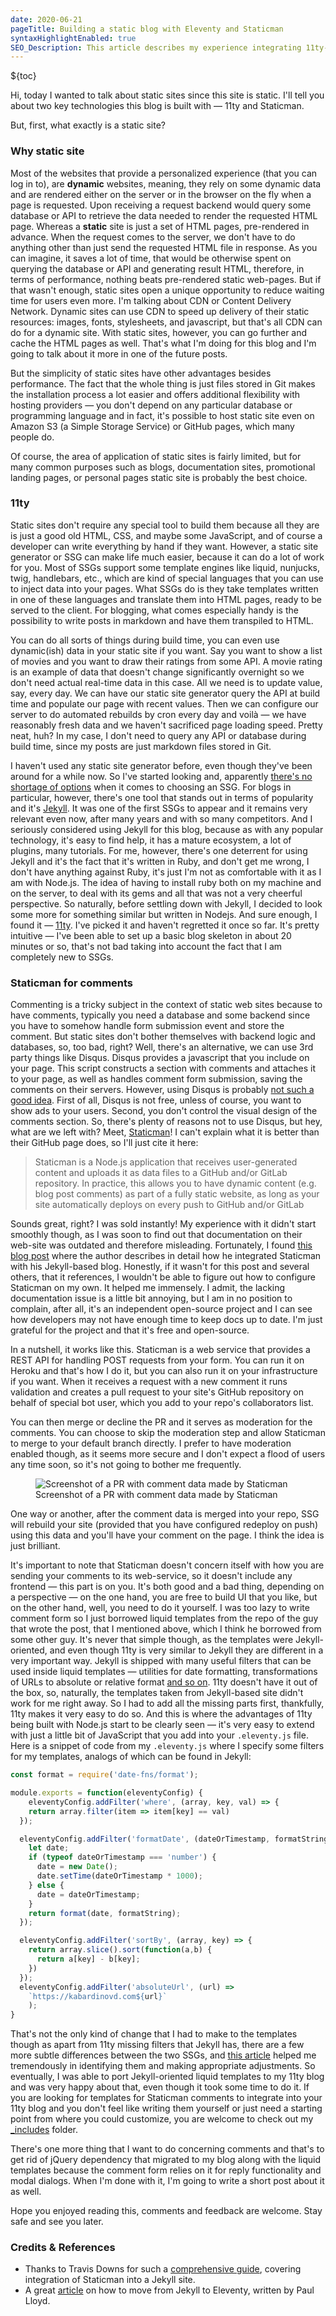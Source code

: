 ```yaml
---
date: 2020-06-21
pageTitle: Building a static blog with Eleventy and Staticman 
syntaxHighlightEnabled: true
SEO_Description: This article describes my experience integrating 11ty-based static blog with Staticman — an opensource tool for adding user-generated content (e.g. comments) to static sites.
---
```


${toc}

Hi, today I wanted to talk about static sites since this site is static. I'll tell you about two key technologies this blog is built with — 11ty and Staticman.

But, first, what exactly is a static site?

### Why static site

Most of the websites that provide a personalized experience (that you can log in to), are **dynamic** websites, meaning, they rely on some dynamic data and are rendered either on the server or in the browser on the fly when a page is requested. Upon receiving a request backend would query some database or API to retrieve the data needed to render the requested HTML page.
Whereas a **static** site is just a set of HTML pages, pre-rendered in advance. When the request comes to the server, we don't have to do anything other than just send the requested HTML file in response. As you can imagine, it saves a lot of time, that would be otherwise spent on querying the database or API and generating result HTML, therefore, in terms of performance, nothing beats pre-rendered static web-pages. But if that wasn't enough, static sites open a unique opportunity to reduce waiting time for users even more. I'm talking about CDN or Content Delivery Network. Dynamic sites can use CDN to speed up delivery of their static resources: images, fonts, stylesheets, and javascript, but that's all CDN can do for a dynamic site. With static sites, however, you can go further and cache the HTML pages as well. That's what I'm doing for this blog and I'm going to talk about it more in one of the future posts. 

But the simplicity of static sites have other advantages besides performance. The fact that the whole thing is just files stored in Git makes the installation process a lot easier and offers additional flexibility with hosting providers — you don't depend on any particular database or programming language and in fact, it's possible to host static site even on Amazon S3 (a Simple Storage Service) or GitHub pages, which many people do.

Of course, the area of application of static sites is fairly limited, but for many common purposes such as blogs, documentation sites, promotional landing pages, or personal pages static site is probably the best choice.

### 11ty

Static sites don't require any special tool to build them because all they are is just a good old HTML, CSS, and maybe some JavaScript, and of course a developer can write everything by hand if they want. However, a static site generator or SSG can make life much easier, because it can do a lot of work for you. Most of SSGs support some template engines like liquid, nunjucks, twig, handlebars, etc., which are kind of special languages that you can use to inject data into your pages. What SSGs do is they take templates written in one of these languages and translate them into HTML pages, ready to be served to the client. For blogging, what comes especially handy is the possibility to write posts in markdown and have them transpiled to HTML.

You can do all sorts of things during build time, you can even use dynamic(ish) data in your static site if you want. Say you want to show a list of movies and you want to draw their ratings from some API. A movie rating is an example of data that doesn't change significantly overnight so we don't need actual real-time data in this case. All we need is to update value, say, every day. We can have our static site generator query the API at build time and populate our page with recent values. Then we can configure our server to do automated rebuilds by cron every day and voilà — we have reasonably fresh data and we haven't sacrificed page loading speed. Pretty neat, huh? In my case, I don't need to query any API or database during build time, since my posts are just markdown files stored in Git.

I haven't used any static site generator before, even though they've been around for a while now. So I've started looking and, apparently [there's no shortage of options](https://github.com/myles/awesome-static-generators) when it comes to choosing an SSG. For blogs in particular, however, there's one tool that stands out in terms of popularity and it's [Jekyll](https://jekyllrb.com/). It was one of the first SSGs to appear and it remains very relevant even now, after many years and with so many competitors. And I seriously considered using Jekyll for this blog, because as with any popular technology, it's easy to find help, it has a mature ecosystem, a lot of plugins, many tutorials. For me, however, there's one deterrent for using Jekyll and it's the fact that it's written in Ruby, and don't get me wrong, I don't have anything against Ruby, it's just I'm not as comfortable with it as I am with Node.js. The idea of having to install ruby both on my machine and on the server, to deal with its gems and all that was not a very cheerful perspective. So naturally, before settling down with Jekyll, I decided to look some more for something similar but written in Nodejs. And sure enough, I found it — [11ty](https://www.11ty.dev/). I've picked it and haven't regretted it once so far. It's pretty intuitive — I've been able to set up a basic blog skeleton in about 20 minutes or so, that's not bad taking into account the fact that I am completely new to SSGs.

### Staticman for comments

Commenting is a tricky subject in the context of static web sites because to have comments, typically you need a database and some backend since you have to somehow  handle form submission event and store the comment. But static sites don't bother themselves with backend logic and databases, so, too bad, right? Well, there's an alternative, we can use 3rd party things like Disqus. Disqus provides a javascript that you include on your page. This script constructs a section with comments and attaches it to your page, as well as handles comment form submission, saving the comments on their servers. However, using Disqus is probably [not such a good idea](https://fatfrogmedia.com/delete-disqus-comments-wordpress/). First of all, Disqus is not free, unless of course, you want to show ads to your users. Second, you don't control the visual design of the comments section. So, there's plenty of reasons not to use Disqus, but hey, what are we left with? Meet, [Staticman](https://staticman.net/)!
I can't explain what it is better than their GitHub page does, so I'll just cite it here:

> Staticman is a Node.js application that receives user-generated content and uploads it as data files to a GitHub and/or GitLab repository. In practice, this allows you to have dynamic content (e.g. blog post comments) as part of a fully static website, as long as your site automatically deploys on every push to GitHub and/or GitLab

Sounds great, right? I was sold instantly! My experience with it didn't start smoothly though, as I was soon to find out that documentation on their web-site was outdated and therefore misleading. Fortunately, I found [this blog post](https://travisdowns.github.io/blog/2020/02/05/now-with-comments.html) where the author describes in detail how he integrated Staticman with his Jekyll-based blog. Honestly, if it wasn't for this post and several others, that it references, I wouldn't be able to figure out how to configure Staticman on my own. It helped me immensely. I admit, the lacking documentation issue is a little bit annoying, but I am in no position to complain, after all, it's an independent open-source project and I can see how developers may not have enough time to keep docs up to date. I'm just grateful for the project and that it's free and open-source. 

In a nutshell, it works like this.
Staticman is a web service that provides a REST API for handling POST requests from your form. You can run it on Heroku and that's how I do it, but you can also run it on your infrastructure if you want.
When it receives a request with a new comment it runs validation and creates a pull request to your site's GitHub repository on behalf of special bot user, which you add to your repo's collaborators list.

You can then merge or decline the PR and it serves as moderation for the comments. You can choose to skip the moderation step and allow Staticman to merge to your default branch directly. I prefer to have moderation enabled though, as it seems more secure and I don't expect a flood of users any time soon, so it's not going to bother me frequently.

<figure>
  <picture>
    <source srcset="/assets/images/PR.PNG" media="(min-width: 800px)" />
    <source srcset="/assets/images/PR-cropped-1.png" media="(max-width: 800px)" />
    <img src="/assets/images/PR-cropped-1.png" alt="Screenshot of a PR with comment data made by Staticman" /> 
  </picture>
  <span class="image-caption">Screenshot of a PR with comment data made by Staticman</span>  
</figure>


One way or another, after the comment data is merged into your repo, SSG will rebuild your site (provided that you have configured redeploy on push) using this data and you'll have your comment on the page. I think the idea is just brilliant.

It's important to note that Staticman doesn't concern itself with how you are sending your comments to its web-service, so it doesn't include any frontend — this part is on you. It's both good and a bad thing, depending on a perspective — on the one hand, you are free to build UI that you like, but on the other hand, well, you need to do it yourself. I was too lazy to write comment form so I just borrowed liquid templates from the repo of the guy that wrote the post, that I mentioned above, which I think he borrowed from some other guy.
It's never that simple though, as the templates were Jekyll-oriented, and even though 11ty is very similar to Jekyll they are different in a very important way. Jekyll is shipped with many useful filters that can be used inside liquid templates — utilities for date formatting, transformations of URLs to absolute or relative format [and so on](https://jekyllrb.com/docs/liquid/filters/). 11ty doesn't have it out of the box, so, naturally, the templates taken from Jekyll-based site didn't work for me right away. So I had to add all the missing parts first, thankfully, 11ty makes it very easy to do so. And this is where the advantages of 11ty being built with Node.js start to be clearly seen — it's very easy to extend with just a little bit of JavaScript that you add into your `.eleventy.js` file. Here is a snippet of code from my `.eleventy.js` where I specify some filters for my templates, analogs of which can be found in Jekyll:

``` js
const format = require('date-fns/format');

module.exports = function(eleventyConfig) {
    eleventyConfig.addFilter('where', (array, key, val) => {
    return array.filter(item => item[key] == val)
  });

  eleventyConfig.addFilter('formatDate', (dateOrTimestamp, formatString) => {
    let date;
    if (typeof dateOrTimestamp === 'number') {
      date = new Date();
      date.setTime(dateOrTimestamp * 1000);
    } else {
      date = dateOrTimestamp;
    }
    return format(date, formatString);
  });

  eleventyConfig.addFilter('sortBy', (array, key) => {
    return array.slice().sort(function(a,b) {
      return a[key] - b[key];
    })
  });
  eleventyConfig.addFilter('absoluteUrl', (url) => 
    `https://kabardinovd.com${url}`
    );
}

```

That's not the only kind of change that I had to make to the templates though as apart from 11ty missing filters that Jekyll has, there are a few more subtle differences between the two SSGs, and [this article](https://24ways.org/2018/turn-jekyll-up-to-eleventy/) helped me tremendously in identifying them and making appropriate adjustments. So eventually, I was able to port Jekyll-oriented liquid templates to my 11ty blog and was very happy about that, even though it took some time to do it. If you are looking for templates for Staticman comments to integrate into your 11ty blog and you don't feel like writing them yourself or just need a starting point from where you could customize, you are welcome to check out my [_includes](https://github.com/dKab/blog/tree/master/_includes) folder.

There's one more thing that I want to do concerning comments and that's to get rid of jQuery dependency that migrated to my blog along with the liquid templates because the comment form relies on it for reply functionality and modal dialogs. When I'm done with it, I'm going to write a short post about it as well. 

Hope you enjoyed reading this, comments and feedback are welcome. Stay safe and see you later.

### Credits & References

- Thanks to Travis Downs for such a [comprehensive guide](https://travisdowns.github.io/blog/2020/02/05/now-with-comments.html), covering integration of Staticman into a Jekyll site. 
- A great [article](https://24ways.org/2018/turn-jekyll-up-to-eleventy/) on how to move from Jekyll to Eleventy, written by Paul Lloyd.


